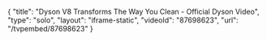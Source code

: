 {
    "title": "Dyson V8 Transforms The Way You Clean - Official Dyson Video",
    "type": "solo",
    "layout": "iframe-static",
    "videoId": "87698623",
    "url": "\/tvpembed\/87698623"
}